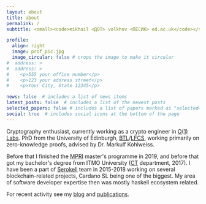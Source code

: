```yaml
---
layout: about
title: about
permalink: /
subtitle: <small><code>mikhail <ДОТ> volkhov <ПЕСИК> ed.ac.uk</code></small>

profile:
  align: right
  image: prof_pic.jpg
  image_circular: false # crops the image to make it circular
#  address: >
#  address: >
#    <p>555 your office number</p>
#    <p>123 your address street</p>
#    <p>Your City, State 12345</p>

news: false  # includes a list of news items
latest_posts: false  # includes a list of the newest posts
selected_papers: false # includes a list of papers marked as "selected={true}"
social: true  # includes social icons at the bottom of the page
---
```


Cryptography enthusiast, currently working as a crypto engineer in [O(1) Labs](https://o1labs.org/). PhD from the University of Edinburgh, [BTL](https://www.ed.ac.uk/informatics/blockchain)/[LFCS](https://www.ed.ac.uk/studying/postgraduate/degrees/index.php?r=site/view&id=493), working primarily on zero-knowledge proofs, advised by Dr. Markulf Kohlweiss.

Before that I finished the [MPRI](https://wikimpri.dptinfo.ens-cachan.fr/doku.php) master's programme in 2019, and before that got my bachelor's degree from ITMO University ([CT](https://ditp.ifmo.ru/en/) department, 2017). I have been a part of [Serokell](https://serokell.io/) team in 2015-2018 working on several blockchain-related projects, Cardano SL being one of the biggest. My area of software developer expertise then was mostly haskell ecosystem related.

For recent activity see my [blog](/blog) and [publications](/publications).
